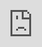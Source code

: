 ```yaml
---
title: "Vaccine Distribution Scenario Modeling"
date: "2021-02-16"
categories: 
  - "Simulation"
  - "Topic > Public Health"
  - "Topic > Policy"
---
```


Optimizing vaccine allocation is a critical task - improving the distribution of vaccines could save tens of thousands of lives over the coming months. In partnership with researchers at the [Virginia Modeling, Analysis, and Simulation Center](https://www.odu.edu/vmasc), we created a simulation of the vaccine distribution process. 

Our goal is to provide decision and policymakers in health departments and emergency management with a tool for understanding and optimizing the distribution of COVID-19 vaccines at this current moment - focusing on allocation policies for storage and assignment of first and second doses from both vaccine manufacturers. Utilizing this model, policymakers are able to build a representative model of their community at scale and test various configurations, policies and structures to explore their impact on distribution, vaccine reserve utilization, and population immunity.

<iframe style="position: absolute; top: 0; left: 0;" src="https://core.hash.ai/embed.html?project=%40vmasc%2Fvaccine-distribution-simulation&amp;ref=stable" width="100%" height="100%" frameborder="0" scrolling="auto"></p></p> <!-- /wp:html --> <div></div> <!-- wp:quote --> <blockquote class="wp-block-quote"><!-- wp:paragraph --> <p>When our customers came to us with an emergent question, HASH made it incredibly simple to get down to work and create a model that could serve as a a foundation for sharing knowledge and even hooking in our data. What would normally take weeks took hours. </p> <!-- /wp:paragraph --><cite>Alex Nielsen, Team Lead, VMASC</cite></blockquote> <!-- /wp:quote --> <div></div> <!-- wp:heading --> <h2>Business Logic</h2> <!-- /wp:heading --> <div></div> <!-- wp:paragraph --> <p>The simulation models distributor agents - pharmacies, hospitals, clinics - administering vaccines to patients. Every timestep represents one day. A stochastic number of patients arrive each day to the distributors to receive a vaccine, and as the simulation runs these same patients return for a second dose.</p> <!-- /wp:paragraph --> <div></div> <!-- wp:paragraph --> <p>A distributor is characterized by its <strong>throughput</strong>, the number of patients it can treat in a day, and <strong>vaccines on hand</strong>, the number of vaccines it has in stock. Each distributor has a primary vaccine they provide, either Moderna or Pfizer. Vaccines are kept in general storage, or they’re reserved separately for use as a second dose (e.g. reserving vaccines for patients' second appointment).</p> <!-- /wp:paragraph --> <div></div> <!-- wp:paragraph --> <p>The key decisions the distributor needs to make:</p> <!-- /wp:paragraph --> <div></div> <!-- wp:list --> <ul><!-- wp:list-item --> <li>If more people arrive than can be treated (because the distributor agent has a limited number of staff to administer vaccines), who should be turned away? People who haven’t received a vaccine, or people coming for their second dose?&nbsp;</li> <!-- /wp:list-item --> <div></div> <!-- wp:list-item --> <li>Should the distributor set vaccines aside in reserve storage for patients who need a second dose, or should vaccines be available for any patient? If setting aside vaccines, how many should be reserved?</li> <!-- /wp:list-item --></ul> <!-- /wp:list --> <div></div> <!-- wp:paragraph --> <p>These decisions, or <strong>scenarios</strong>, can be set through global parameters (in globals.json)</p> <!-- /wp:paragraph --> <div></div> <!-- wp:heading {"level":3} --> <h3>Scenario Configuration</h3> <!-- /wp:heading --> <div></div> <!-- wp:paragraph --> <p>The simulation has many configurable parameters (visit the HASH Index page or the README for an explanation of each one); however,&nbsp; two ‘scenario’ options determine the two decisions related to second dose storage and patient prioritization.</p> <!-- /wp:paragraph --> <div></div> <!-- wp:image {"align":"center","id":2292,"sizeSlug":"full","linkDestination":"none"} --> <figure class="wp-block-image aligncenter size-full"><img src="images/vaccine-globals.png" alt="" class="wp-image-2292"/><figcaption class="wp-element-caption">Global parameters for the vaccine distribution simulation</figcaption></figure> <!-- /wp:image --> <div></div> <!-- wp:paragraph --> <p>Patient prioritization is set in the prioritize_group_option. There are two groups of patients - those who haven’t received their first dose and those who have. “Num_of_first_dose” represent the former, “second_dose_moderna” and “second_dose_pfizer” the second.</p> <!-- /wp:paragraph --> <div></div> <!-- wp:paragraph --> <p><strong>The vaccine reserve policies are set through three options:</strong></p> <!-- /wp:paragraph --> <div></div> <!-- wp:paragraph --> <p>If <code>second_dose_separate_storage</code> is set as true for secondary appointments the distributor will first check if there are vials stored in secondary storage. These vials will <strong>not</strong> be used for first appointments.</p> <!-- /wp:paragraph --> <div></div> <!-- wp:paragraph --> <p>Setting <code>second_dose_divert_to_storage</code> to a positive integer is option B. Vaccine vials equivalent to the number specified in <code>second_dose_storage</code> will be diverted to secondary storage.</p> <!-- /wp:paragraph --> <div></div> <!-- wp:paragraph --> <p>Setting <code>second_dose_matching</code> as true is equivalent to option A, where the distributor will set vials in secondary storage equivalent to the number of vials administered on that day.</p> <!-- /wp:paragraph --> <div></div> <!-- wp:heading --> <h2>Key Assumptions</h2> <!-- /wp:heading --> <div></div> <!-- wp:paragraph --> <p>The units of vaccines are <strong>vials</strong> and <strong>doses</strong>. A vial contains five doses. Every patient is administered one dose per visit. Short term spoilage occurs when there is a mismatch between the number of patients served and the number of vials/doses retrieved from storage. For instance, if four patients arrive at a distributor, one vial will be used and four doses from that vial will be administered. The extra dose goes unused, and spoils at the end of the day. <strong>Long term spoilage</strong> occurs when the age of a vaccine exceeds its storage life. At that point the vaccine is considered spoiled and removed from the distributor's reserves.</p> <!-- /wp:paragraph --> <div></div> <!-- wp:paragraph --> <p>Currently the vaccine distributors receive a weekly shipment of their vaccine type from the shipping agent. For example, one distributor agent would receive 20 vials (100 doses) of the Moderna vaccine on time step 1, and then another 20 vials on timestep 8, etc. Another distributor agent would receive 20 vials of the Pfizer vaccine on timestep 2, then timestep 9, and so on. The number of vials received is fixed - they always receive the same amount.</p> <!-- /wp:paragraph --> <div></div> <!-- wp:paragraph --> <p>The population agent stores second dose appointments. After a patient gets the first dose of the vaccine, they are scheduled to return to the distributor after a set number of timesteps (configurable in appt_delay). If the distributor is at capacity, they are turned away.</p> <!-- /wp:paragraph --> <div></div> <!-- wp:heading --> <h2>Metrics and Plots</h2> <!-- /wp:heading --> <div></div> <!-- wp:image --> <figure class="wp-block-image"><img src="images/vaccine-graphs.png" alt=""/></figure> <!-- /wp:image --> <div></div> <!-- wp:paragraph --> <p>Plots, in the Analysis tab, provide insight into what’s happening during the simulation.</p> <!-- /wp:paragraph --> <div></div> <!-- wp:paragraph --> <p>There are six default charts:</p> <!-- /wp:paragraph --> <div></div> <!-- wp:list --> <ul><!-- wp:list-item --> <li>Vaccinations: Track the number of Moderna and Pfizer vaccinations administered</li> <!-- /wp:list-item --> <div></div> <!-- wp:list-item --> <li>Reserves: The aggregate number of vaccines distributors have in storage, split between first and second doses.</li> <!-- /wp:list-item --> <div></div> <!-- wp:list-item --> <li>Vaccination Rate: The average number of vaccinations administered every timestep</li> <!-- /wp:list-item --> <div></div> <!-- wp:list-item --> <li>Total Wasted Doses: The short and long term spoilage of vaccines on hand</li> <!-- /wp:list-item --> <div></div> <!-- wp:list-item --> <li>Total Vaccines: The number of vaccines shipped</li> <!-- /wp:list-item --> <div></div> <!-- wp:list-item --> <li>Population Immunity: The percentage of the population (set in globals) level immunity, expressed as number of one dose patients * 0.5, + number of second dose * .95, divided by total population.</li> <!-- /wp:list-item --></ul> <!-- /wp:list --> <div></div> <!-- wp:heading --> <h2>Extensions</h2> <!-- /wp:heading --> <div></div> <!-- wp:paragraph --> <p>We envision this simulation as a jumping off point for more detailed and tailored distribution models. There are numerous directions that users can take this; some potentially high value features:</p> <!-- /wp:paragraph --> <div></div> <!-- wp:list --> <ul><!-- wp:list-item --> <li>Additional heterogeneity: Different distributor agents could receive different amounts of vaccines, could have different throughputs, could receive drastically different numbers of patients, etc.</li> <!-- /wp:list-item --> <div></div> <!-- wp:list-item --> <li>Feedback loops for vaccine requests: Vaccine allocators are likely responsive to increased demand and shortages from specific distributors - expand the shipping agent behaviors and logic to deliver more vaccines to distributors that are short on vaccines.</li> <!-- /wp:list-item --> <div></div> <!-- wp:list-item --> <li>Appointment logic: Customize the sim so that patients pre-schedule appointments and vaccine reserve rates depend on upcoming appointments. Second dose appointments could be pushed, not entirely cancelled.</li> <!-- /wp:list-item --></ul> <!-- /wp:list --> <div></div> <!-- wp:paragraph --> <p>If you're interested in extending the simulation, you're invited to fork it directly and experiment, or reach out to us (by <a href="mailto:support@hash.ai">email</a> or on <a href="https://discord.gg/BPMrGAhjPh">Discord</a>) for more information/customization.</p> <!-- /wp:paragraph --></x-turndown></iframe>
